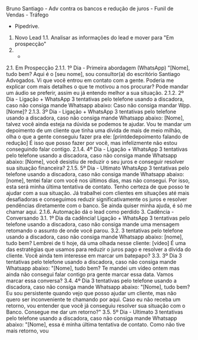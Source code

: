 Bruno Santiago - Adv contra os bancos e redução de juros - Funil de Vendas - Tráfego
- Pipedrive.
1. Novo Lead
1.1. Analisar as informações do lead e mover para "Em prospecção"
2. -
2.1. Em Prospecção
2.1.1. 1º Dia - Primeira abordagem (WhatsApp) "[Nome], tudo bem? Aqui é o [seu nome], sou
consultor(a) do escritório Santiago Advogados. Vi que você entrou em contato com a gente.
Poderia me explicar com mais detalhes o que te motivou a nos procurar? Pode mandar um áudio
se preferir, assim eu já entendo melhor a sua situação.
2.1.2. 2º Dia - Ligação + WhatsApp 3 tentativas pelo telefone usando a discadora, caso não
consiga mande Whatsapp abaixo: Caso não consiga mandar Wpp. [Nome]?
2.1.3. 3º Dia - Ligação + WhatsApp 3 tentativas pelo telefone usando a discadora, caso não
consiga mande Whatsapp abaixo: [Nome], talvez você ainda esteja na dúvida se podemos te
ajudar. Vou te mandar um depoimento de um cliente que tinha uma dívida de mais de meio milhão,
olha o que a gente conseguiu fazer pra ele: [printdedepoimento falando de redução] É isso que
posso fazer por você, mas infelizmente não estou conseguindo falar contigo.
2.1.4. 4º Dia - Ligação + WhatsApp 3 tentativas pelo telefone usando a discadora, caso não
consiga mande Whatsapp abaixo: [Nome], você desistiu de reduzir o seu juros e conseguir
resolver sua situação financeira?
2.1.5. 5º Dia - Ultimato WhatsApp 3 tentativas pelo telefone usando a discadora, caso não consiga
mande Whatsapp abaixo: [nome], tentei falar com você nos últimos dias, mas não consegui. Por
isso, esta será minha última tentativa de contato. Tenho certeza de que posso te ajudar com a sua
situação. Já trabalhei com clientes em situações até mais desafiadoras e conseguimos reduzir
significativamente os juros e resolver pendências diretamente com o banco. Se ainda quiser minha
ajuda, é só me chamar aqui.
2.1.6. Automação dá o lead como perdido
3. Cadência - Conversando
3.1. 1º Dia da cadência! Ligação + WhatsApp 3 tentativas pelo telefone usando a discadora, caso não
consiga mande uma mensagem retomando o assunto de onde você parou.
3.2. 3 tentativas pelo telefone usando a discadora, caso não consiga mande Whatsapp abaixo:
[nome], tudo bem? Lembrei de ti hoje, dá uma olhada nesse cliente: [vídeo] É uma das estratégias
que usamos para reduzir o juros pago e resolver a dívida do cliente. Você ainda tem interesse em
marcar um batepapo?
3.3. 3º Dia 3 tentativas pelo telefone usando a discadora, caso não consiga mande Whatsapp abaixo:
"[Nome], tudo bem? Te mandei um vídeo ontem mas ainda não consegui falar contigo pra gente
marcar essa data. Vamos marcar essa conversa?
3.4. 4º Dia 3 tentativas pelo telefone usando a discadora, caso não consiga mande Whatsapp abaixo:
"[Nome], tudo bem? Eu sou persistente quando vejo que posso ajudar um cliente, mas não quero ser
inconveniente te chamando por aqui. Caso eu não receba um retorno, vou entender que você já
conseguiu resolver sua situação com o Banco. Consegue me dar um retorno?"
3.5. 5º Dia - Ultimato 3 tentativas pelo telefone usando a discadora, caso não consiga mande
Whatsapp abaixo: "[Nome], essa é minha última tentativa de contato. Como não tive mais retorno, vou